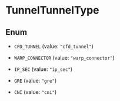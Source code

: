 

# TunnelTunnelType

## Enum


* `CFD_TUNNEL` (value: `"cfd_tunnel"`)

* `WARP_CONNECTOR` (value: `"warp_connector"`)

* `IP_SEC` (value: `"ip_sec"`)

* `GRE` (value: `"gre"`)

* `CNI` (value: `"cni"`)



